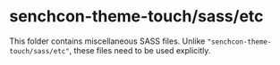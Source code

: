 # senchcon-theme-touch/sass/etc

This folder contains miscellaneous SASS files. Unlike `"senchcon-theme-touch/sass/etc"`, these files
need to be used explicitly.
